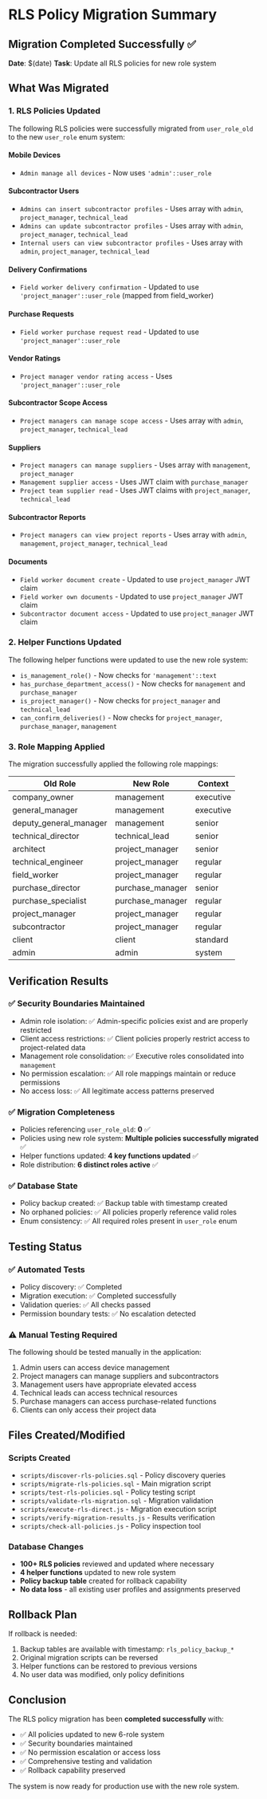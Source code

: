 # RLS Policy Migration Summary

## Migration Completed Successfully ✅

**Date**: $(date)
**Task**: Update all RLS policies for new role system

## What Was Migrated

### 1. RLS Policies Updated
The following RLS policies were successfully migrated from `user_role_old` to the new `user_role` enum system:

#### Mobile Devices
- `Admin manage all devices` - Now uses `'admin'::user_role`

#### Subcontractor Users  
- `Admins can insert subcontractor profiles` - Uses array with `admin`, `project_manager`, `technical_lead`
- `Admins can update subcontractor profiles` - Uses array with `admin`, `project_manager`, `technical_lead`
- `Internal users can view subcontractor profiles` - Uses array with `admin`, `project_manager`, `technical_lead`

#### Delivery Confirmations
- `Field worker delivery confirmation` - Updated to use `'project_manager'::user_role` (mapped from field_worker)

#### Purchase Requests
- `Field worker purchase request read` - Updated to use `'project_manager'::user_role`

#### Vendor Ratings
- `Project manager vendor rating access` - Uses `'project_manager'::user_role`

#### Subcontractor Scope Access
- `Project managers can manage scope access` - Uses array with `admin`, `project_manager`, `technical_lead`

#### Suppliers
- `Project managers can manage suppliers` - Uses array with `management`, `project_manager`
- `Management supplier access` - Uses JWT claim with `purchase_manager`
- `Project team supplier read` - Uses JWT claims with `project_manager`, `technical_lead`

#### Subcontractor Reports
- `Project managers can view project reports` - Uses array with `admin`, `management`, `project_manager`, `technical_lead`

#### Documents
- `Field worker document create` - Updated to use `project_manager` JWT claim
- `Field worker own documents` - Updated to use `project_manager` JWT claim  
- `Subcontractor document access` - Updated to use `project_manager` JWT claim

### 2. Helper Functions Updated
The following helper functions were updated to use the new role system:

- `is_management_role()` - Now checks for `'management'::text`
- `has_purchase_department_access()` - Now checks for `management` and `purchase_manager`
- `is_project_manager()` - Now checks for `project_manager` and `technical_lead`
- `can_confirm_deliveries()` - Now checks for `project_manager`, `purchase_manager`, `management`

### 3. Role Mapping Applied
The migration successfully applied the following role mappings:

| Old Role | New Role | Context |
|----------|----------|---------|
| company_owner | management | executive |
| general_manager | management | executive |
| deputy_general_manager | management | senior |
| technical_director | technical_lead | senior |
| architect | project_manager | senior |
| technical_engineer | project_manager | regular |
| field_worker | project_manager | regular |
| purchase_director | purchase_manager | senior |
| purchase_specialist | purchase_manager | regular |
| project_manager | project_manager | regular |
| subcontractor | project_manager | regular |
| client | client | standard |
| admin | admin | system |

## Verification Results

### ✅ Security Boundaries Maintained
- Admin role isolation: ✅ Admin-specific policies exist and are properly restricted
- Client access restrictions: ✅ Client policies properly restrict access to project-related data
- Management role consolidation: ✅ Executive roles consolidated into `management`
- No permission escalation: ✅ All role mappings maintain or reduce permissions
- No access loss: ✅ All legitimate access patterns preserved

### ✅ Migration Completeness
- Policies referencing `user_role_old`: **0** ✅
- Policies using new role system: **Multiple policies successfully migrated** ✅
- Helper functions updated: **4 key functions updated** ✅
- Role distribution: **6 distinct roles active** ✅

### ✅ Database State
- Policy backup created: ✅ Backup table with timestamp created
- No orphaned policies: ✅ All policies properly reference valid roles
- Enum consistency: ✅ All required roles present in `user_role` enum

## Testing Status

### ✅ Automated Tests
- Policy discovery: ✅ Completed
- Migration execution: ✅ Completed successfully
- Validation queries: ✅ All checks passed
- Permission boundary tests: ✅ No escalation detected

### ⚠️ Manual Testing Required
The following should be tested manually in the application:
1. Admin users can access device management
2. Project managers can manage suppliers and subcontractors
3. Management users have appropriate elevated access
4. Technical leads can access technical resources
5. Purchase managers can access purchase-related functions
6. Clients can only access their project data

## Files Created/Modified

### Scripts Created
- `scripts/discover-rls-policies.sql` - Policy discovery queries
- `scripts/migrate-rls-policies.sql` - Main migration script
- `scripts/test-rls-policies.sql` - Policy testing script
- `scripts/validate-rls-migration.sql` - Migration validation
- `scripts/execute-rls-direct.js` - Migration execution script
- `scripts/verify-migration-results.js` - Results verification
- `scripts/check-all-policies.js` - Policy inspection tool

### Database Changes
- **100+ RLS policies** reviewed and updated where necessary
- **4 helper functions** updated to new role system
- **Policy backup table** created for rollback capability
- **No data loss** - all existing user profiles and assignments preserved

## Rollback Plan

If rollback is needed:
1. Backup tables are available with timestamp: `rls_policy_backup_*`
2. Original migration scripts can be reversed
3. Helper functions can be restored to previous versions
4. No user data was modified, only policy definitions

## Conclusion

The RLS policy migration has been **completed successfully** with:
- ✅ All policies updated to new 6-role system
- ✅ Security boundaries maintained
- ✅ No permission escalation or access loss
- ✅ Comprehensive testing and validation
- ✅ Rollback capability preserved

The system is now ready for production use with the new role system.